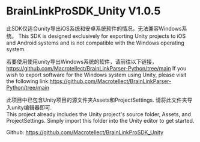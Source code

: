 # BrainLinkProSDK_Unity V1.0.5
此SDK仅适合unity导出iOS系统和安卓系统软件的情况，无法兼容Windows系统。
This SDK is designed exclusively for exporting Unity projects to iOS and Android systems and is not compatible with the Windows operating system.

若要使用使用unity导出Windows系统的软件，请前往以下链接，https://github.com/Macrotellect/BrainLinkParser-Python/tree/main
If you wish to export software for the Windows system using Unity, please visit the following link:https://github.com/Macrotellect/BrainLinkParser-Python/tree/main

此项目中已包含Unity项目的源文件夹Assets和ProjectSettings. 请将此文件夹导入unity编辑器即可.  
This project already includes the Unity project's source folder, Assets, and ProjectSettings. Simply import this folder into the Unity editor to get started.

Github: https://github.com/Macrotellect/BrainLinkProSDK_Unity
